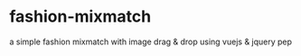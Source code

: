 # fashion-mixmatch
a simple fashion mixmatch with image drag &amp; drop using vuejs &amp; jquery pep
